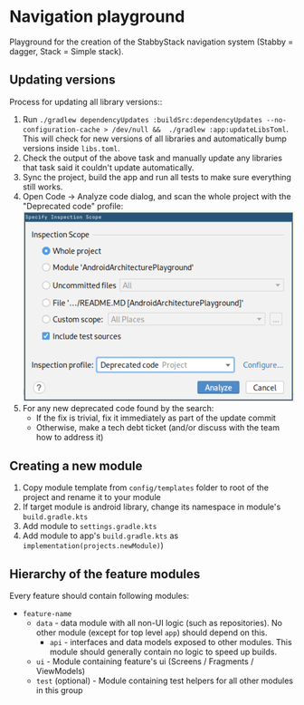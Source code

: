 # Navigation playground

Playground for the creation of the StabbyStack navigation system (Stabby = dagger, Stack = Simple stack).

## Updating versions

Process for updating all library versions::

1. Run `./gradlew dependencyUpdates :buildSrc:dependencyUpdates --no-configuration-cache > /dev/null &&  ./gradlew :app:updateLibsToml`. This will check for new versions of all libraries 
   and automatically bump versions inside `libs.toml`.
2. Check the output of the above task and manually update any libraries that task said it couldn't update automatically.
2. Sync the project, build the app and run all tests to make sure everything still works.
3. Open Code -> Analyze code dialog, and scan the whole project with the "Deprecated code" profile:
   ![analyze-deprecated.png](docs/analyze-deprecated.png)
4. For any new deprecated code found by the search:
    * If the fix is trivial, fix it immediately as part of the update commit
    * Otherwise, make a tech debt ticket (and/or discuss with the team how to address it) 

## Creating a new module

1. Copy module template from `config/templates` folder to root of the project and rename it to your module
2. If target module is android library, change its namespace in module's `build.gradle.kts`
3. Add module to `settings.gradle.kts`
4. Add module to app's `build.gradle.kts` as `implementation(projects.newModule)`)

## Hierarchy of the feature modules

Every feature should contain following modules:

* `feature-name`
   * `data` - data module with all non-UI logic (such as repositories).
     No other module (except for top level `app`) should depend on this.
      * `api` - interfaces and data models exposed to other modules.
        This module should generally contain no logic to speed up builds.
   * `ui` - Module containing feature's ui (Screens / Fragments / ViewModels)
   * `test` (optional) - Module containing test helpers for all other modules in this group
